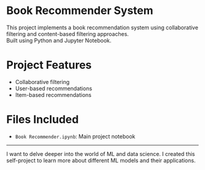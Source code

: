 # Book Recommender System 

This project implements a book recommendation system using collaborative filtering and content-based filtering approaches.  
Built using Python and Jupyter Notebook.

# Project Features
- Collaborative filtering
- User-based recommendations
- Item-based recommendations

# Files Included
- `Book Recommender.ipynb`: Main project notebook

---

I want to delve deeper into the world of ML and data science. I created this self-project to learn more about different ML models and their applications.
